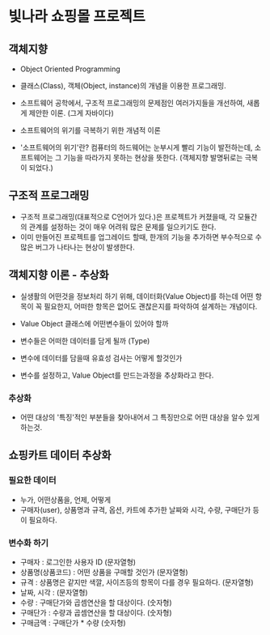 # 빛나라 쇼핑몰 프로젝트

## 객체지향
* Object Oriented Programming
* 클래스(Class), 객체(Object, instance)의 개념을 이용한 프로그래밍.
* 소프트웨어 공학에서, 구조적 프로그래밍의 문제점인
	여러가지들을 개선하여, 새롭게 제안한 이론. (그게 자바이다)
	
* 소프트웨어의 위기를 극복하기 위한 개념적 이론
	
* '소프트웨어의 위기'란?
	컴퓨터의 하드웨어는 눈부시게 빨리 기능이 발전하는데,
	소프트웨어는 그 기능을 따라가지 못하는 현상을 뜻한다.
	(객체지향 발명뒤로는 극복이 되었다.)
	
	
## 구조적 프로그래밍
* 구조적 프로그래밍(대표적으로 C언어가 있다.)은 
	프로젝트가 커졌을때, 각 모듈간의 관계를 설정하는 것이 매우 어려워
	많은 문제를 일으키기도 한다.
* 이미 만들어진 프로젝트를 업그레이드 할때,
	한개의 기능을 추가하면 부수적으로 수많은 버그가 나타나는 현상이 발생한다.


## 객체지향 이론 - 추상화
* 실생활의 어떤것을 정보처리 하기 위해, 
	데이터화(Value Object)를 하는데 어떤 항목이 꼭 필요한지,
	어떠한 항목은 없어도 괜찮은지를 파악하여 설계하는 개념이다.
	
* Value Object 클래스에 어떤변수들이 있어야 할까 
* 변수들은 어떠한 데이터를 담게 될까 (Type)
* 변수에 데이터를 담을때 유효성 검사는 어떻게 할것인가 
* 변수를 설정하고, Value Object를 만드는과정을 추상화라고 한다.


### 추상화
* 어떤 대상의 '특징'적인 부분들을 찾아내어서 
	그 특징만으로 어떤 대상을 알수 있게 하는것.
	
## 쇼핑카트 데이터 추상화
### 필요한 데이터
* 누가, 어떤상품을, 언제, 어떻게
* 구매자(user), 상품명과 규격, 옵션, 카트에 추가한 날짜와 시각, 
	수량, 구매단가 등이 필요하다.
	
### 변수화 하기
* 구매자 : 로그인한 사용자 ID (문자열형)
* 상품명(상품코드) : 어떤 상품을 구매할 것인가 (문자열형)
* 규격 : 상품명은 같지만 색깔, 사이즈등의 항목이 다를 경우 필요하다. (문자열형)
* 날짜, 시각 : (문자열형)
* 수량 : 구매단가와 곱셈연산을 할 대상이다. (숫자형)
* 구매단가 : 수량과 곱셈연산을 할 대상이다. (숫자형)
* 구매금액 : 구매단가 * 수량  (숫자형)








